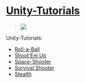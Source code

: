 # [Unity-Tutorials]
>![](http://unity3d.com/profiles/unity3d/themes/unity/images/company/brand/logos/pwrdby/pwrdby-clearspace.jpg)

Unity-Tutorials: 
* [Roll-a-Ball]
* [Shoot'Em Up]
* [Space-Shooter]
* [Survival Shooter]
* [Stealth]


[Roll-a-Ball]:http://unity3d.com/learn/tutorials/projects/roll-a-ball
[Shoot'Em Up]:http://pixelnest.io/tutorials/2d-game-unity/
[Space-Shooter]:http://unity3d.com/learn/tutorials/projects/space-shooter/ending-the-game
[Stealth]:http://unity3d.com/learn/tutorials/projects/stealth
[Survival Shooter]:http://unity3d.com/learn/tutorials/projects/survival-shooter
[Unity-Tutorials]:http://unity3d.com/learn/tutorials/modules
